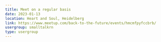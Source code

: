 ```yaml
---
title: Meet on a regular basis
date: 2023-01-13
location: Heart and Soul, Heidelberg
link: https://www.meetup.com/back-to-the-future/events/hmcmfpyfccbrb/
usergroup: smalltalkrn
type: usergroup
---
```

